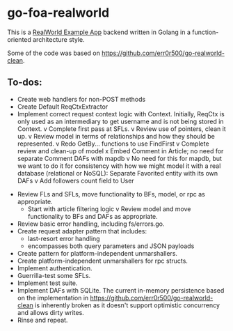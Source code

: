 # go-foa-realworld

This is a [RealWorld Example App](https://github.com/gothinkster/realworld) backend written in Golang in a
function-oriented architecture style.

Some of the code was based on https://github.com/err0r500/go-realworld-clean.

## To-dos:

- Create web handlers for non-POST methods
- Create Default ReqCtxExtractor
- Implement correct request context logic with Context. Initially, ReqCtx is only used as an intermediary to get username and is not being stored in Context.
v Complete first pass at SFLs. 
v Review use of pointers, clean it up. 
v Review model in terms of relationships and how they should be represented.
v Redo GetBy... functions to use FindFirst
v Complete review and clean-up of model
  x Embed Comment in Article; no need for separate Comment DAFs with mapdb
  v No need for this for mapdb, but we want to do it for consistency with how we might model it
    with a real database (relational or NoSQL): Separate Favorited entity with its own DAFs
  v Add followers count field to User
* Review FLs and SFLs, move functionality to BFs, model, or rpc as appropriate.
    - Start with article filtering logic
v Review model and move functionality to BFs and DAFs as appropriate.
* Review basic error handling, including fs/errors.go.
* Create request adapter pattern that includes:
    - last-resort error handling
    - encompasses both query parameters and JSON payloads
* Create pattern for platform-independent unmarshallers.
* Create platform-independent unmarshallers for rpc structs.
* Implement authentication.
* Guerrilla-test some SFLs.
* Implement test suite.
* Implement DAFs with SQLite. The current in-memory persistence based on the implementation in
  https://github.com/err0r500/go-realworld-clean is inherently broken as it doesn't support optimistic concurrency and
  allows dirty writes.
* Rinse and repeat.
